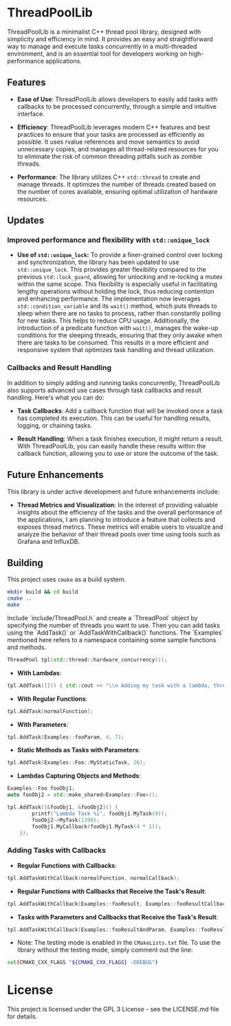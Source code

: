 # ThreadPoolLib

ThreadPoolLib is a minimalist C++ thread pool library, designed with simplicity and efficiency in mind. It provides an easy and straightforward way to manage and execute tasks concurrently in a multi-threaded environment, and is an essential tool for developers working on high-performance applications.

## Features

* **Ease of Use**: ThreadPoolLib allows developers to easily add tasks with callbacks to be processed concurrently, through a simple and intuitive interface.

* **Efficiency**: ThreadPoolLib leverages modern C++ features and best practices to ensure that your tasks are processed as efficiently as possible. It uses rvalue references and move semantics to avoid unnecessary copies, and manages all thread-related resources for you to eliminate the risk of common threading pitfalls such as zombie threads.

* **Performance**: The library utilizes C++ `std::thread` to create and manage threads. It optimizes the number of threads created based on the number of cores available, ensuring optimal utilization of hardware resources.

## Updates

### Improved performance and flexibility with `std::unique_lock`
* **Use of `std::unique_lock`:** To provide a finer-grained control over locking and synchronization, the library has been updated to use `std::unique_lock`. This provides greater flexibility compared to the previous `std::lock_guard`, allowing for unlocking and re-locking a mutex within the same scope. This flexibility is especially useful in facilitating lengthy operations without holding the lock, thus reducing contention and enhancing performance. The implementation now leverages `std::condition_variable` and its `wait()` method, which puts threads to sleep when there are no tasks to process, rather than constantly polling for new tasks. This helps to reduce CPU usage. Additionally, the introduction of a predicate function with `wait()`, manages the wake-up conditions for the sleeping threads, ensuring that they only awake when there are tasks to be consumed. This results in a more efficient and responsive system that optimizes task handling and thread utilization.

### Callbacks and Result Handling

In addition to simply adding and running tasks concurrently, ThreadPoolLib also supports advanced use cases through task callbacks and result handling. Here's what you can do:

- **Task Callbacks**: Add a callback function that will be invoked once a task has completed its execution. This can be useful for handling results, logging, or chaining tasks.

- **Result Handling**: When a task finishes execution, it might return a result. With ThreadPoolLib, you can easily handle these results within the callback function, allowing you to use or store the outcome of the task.

## Future Enhancements

This library is under active development and future enhancements include:

* **Thread Metrics and Visualization**: In the interest of providing valuable insights about the efficiency of the tasks and the overall performance of the applications, I am planning to introduce a feature that collects and exposes thread metrics. These metrics will enable users to visualize and analyze the behavior of their thread pools over time using tools such as Grafana and InfluxDB.

## Building

This project uses `cmake` as a build system.

```bash
mkdir build && cd build
cmake ..
make
```

Include \`include/ThreadPool.h\` and create a \`ThreadPool\` object by specifying the number of threads you want to use. Then you can add tasks using the \`AddTask()\` or \`AddTaskWithCallback()\` functions. The \`Examples\` mentioned here refers to a namespace containing some sample functions and methods.

```cpp
ThreadPool tpl(std::thread::hardware_concurrency());
```

- **With Lambdas**:

```cpp
tpl.AddTask([]() { std::cout << "\\n Adding my task with a lambda, thread id: " << std::this_thread::get_id() << "\\n"; });
```

- **With Regular Functions**:

```cpp
tpl.AddTask(normalFunction);
```

- **With Parameters**:

```cpp
tpl.AddTask(Examples::fooParam, 4, 7);
```

- **Static Methods as Tasks with Parameters**:

```cpp
tpl.AddTask(Examples::Foo::MyStaticTask, 26);
```

- **Lambdas Capturing Objects and Methods**:

```cpp
Examples::Foo fooObj1;
auto fooObj2 = std::make_shared<Examples::Foo>();

tpl.AddTask([&fooObj1, &fooObj2]() {
        printf("Lambda Task %i", fooObj1.MyTask(9));
        fooObj2->MyTask(1399);
        fooObj1.MyCallback(fooObj1.MyTask(4 * 1));
    });
```

### Adding Tasks with Callbacks

- **Regular Functions with Callbacks**:

```cpp
tpl.AddTaskWithCallback(normalFunction, normalCallback);
```

- **Regular Functions with Callbacks that Receive the Task's Result**:

```cpp
tpl.AddTaskWithCallback(Examples::fooResult, Examples::fooResultCallback);
```

- **Tasks with Parameters and Callbacks that Receive the Task's Result**:

```cpp
tpl.AddTaskWithCallback(Examples::fooResultAndParam, Examples::fooResultCallback, 9);
```

* Note: The testing mode is enabled in the `CMakeLists.txt` file. To use the library without the testing mode, simply comment out the line: 
```bash
set(CMAKE_CXX_FLAGS "${CMAKE_CXX_FLAGS} -DDEBUG")
```


# License

This project is licensed under the GPL 3 License - see the LICENSE.md file for details.
